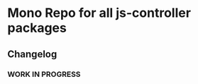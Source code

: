 # Mono Repo for all js-controller packages

## Changelog
<!--
	Placeholder for the next version (at the beginning of the line):
	### __WORK IN PROGRESS__
-->

### __WORK IN PROGRESS__